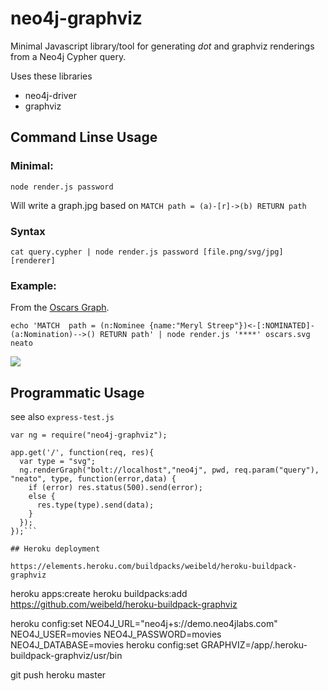 # neo4j-graphviz

Minimal Javascript library/tool for generating *dot* and graphviz renderings from a Neo4j Cypher query.

Uses these libraries

* neo4j-driver
* graphviz

## Command Linse Usage

### Minimal:

`node render.js password`

Will write a graph.jpg based on `MATCH path = (a)-[r]->(b) RETURN path`

### Syntax

```
cat query.cypher | node render.js password [file.png/svg/jpg] [renderer]
```


### Example:

From the [Oscars Graph](http://gist.asciidoctor.org/?dropbox-14493611/oscars.adoc).

```
echo 'MATCH  path = (n:Nominee {name:"Meryl Streep"})<-[:NOMINATED]-(a:Nomination)-->() RETURN path' | node render.js '****' oscars.svg neato
```

![](https://rawgithub.com/jexp/neo4j-graphviz/master/oscars.svg)


## Programmatic Usage

see also `express-test.js`

```
var ng = require("neo4j-graphviz");

app.get('/', function(req, res){
  var type = "svg";
  ng.renderGraph("bolt://localhost","neo4j", pwd, req.param("query"), "neato", type, function(error,data) {
    if (error) res.status(500).send(error);
    else {
      res.type(type).send(data);
    }
  });
});```

## Heroku deployment

https://elements.heroku.com/buildpacks/weibeld/heroku-buildpack-graphviz

```
heroku apps:create <app-name>
heroku buildpacks:add https://github.com/weibeld/heroku-buildpack-graphviz

heroku config:set NEO4J_URL="neo4j+s://demo.neo4jlabs.com" NEO4J_USER=movies NEO4J_PASSWORD=movies NEO4J_DATABASE=movies
heroku config:set GRAPHVIZ=/app/.heroku-buildpack-graphviz/usr/bin

git push heroku master
```